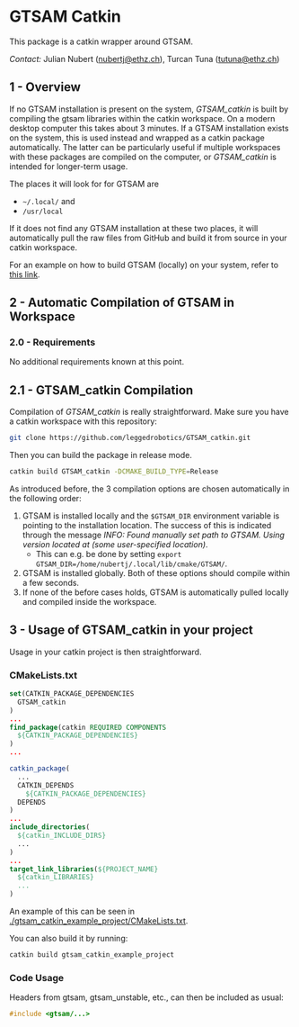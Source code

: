 # GTSAM Catkin

This package is a catkin wrapper around GTSAM.

*Contact:* Julian Nubert (nubertj@ethz.ch), Turcan Tuna (tutuna@ethz.ch)

## 1 - Overview

If no GTSAM installation is present on the system, *GTSAM_catkin* is built by compiling the gtsam libraries within the catkin workspace. On a modern desktop computer this takes about 3 minutes. 
If a GTSAM installation exists on the system, this is used instead and wrapped as a catkin package automatically. The latter can be particularly useful if multiple workspaces with these packages are compiled on the computer, or *GTSAM_catkin* is intended for longer-term usage. 

The places it will look for for GTSAM are 
* `~/.local/` and 
* `/usr/local`

If it does not find any GTSAM installation at these two places, it will automatically pull the raw files from GitHub and build it from source in your catkin workspace.

For an example on how to build GTSAM (locally) on your system, refer to [this link](https://github.com/leggedrobotics/graph_msf/blob/main/doc/installation.md).

## 2 - Automatic Compilation of GTSAM in Workspace

### 2.0 - Requirements
No additional requirements known at this point.

## 2.1 - GTSAM_catkin Compilation
Compilation of *GTSAM_catkin* is really straightforward.
Make sure you have a catkin workspace with this repository:
```bash
git clone https://github.com/leggedrobotics/GTSAM_catkin.git
```
Then you can build the package in release mode.
```bash
catkin build GTSAM_catkin -DCMAKE_BUILD_TYPE=Release
```
As introduced before, the 3 compilation options are chosen automatically in the following order:
1. GTSAM is installed locally and the `$GTSAM_DIR` environment variable is pointing to the installation location. The success of this is indicated through the message *INFO: Found manually set path to GTSAM. Using version located at (some user-specified location)*.
   * This can e.g. be done by setting `export GTSAM_DIR=/home/nubertj/.local/lib/cmake/GTSAM/`.
2. GTSAM is installed globally.
Both of these options should compile within a few seconds.
3. If none of the before cases holds, GTSAM is automatically pulled locally and compiled inside the workspace.

## 3 - Usage of GTSAM_catkin in your project
Usage in your catkin project is then straightforward.

### CMakeLists.txt
```cmake
set(CATKIN_PACKAGE_DEPENDENCIES
  GTSAM_catkin
)
...
find_package(catkin REQUIRED COMPONENTS
  ${CATKIN_PACKAGE_DEPENDENCIES}
)
...

catkin_package(
  ...
  CATKIN_DEPENDS
    ${CATKIN_PACKAGE_DEPENDENCIES}
  DEPENDS 
)
...
include_directories(
  ${catkin_INCLUDE_DIRS}
  ...
)
...
target_link_libraries(${PROJECT_NAME}
  ${catkin_LIBRARIES}
  ...
)

```

An example of this can be seen in [./gtsam_catkin_example_project/CMakeLists.txt](https://github.com/leggedrobotics/gtsam_catkin/blob/main/gtsam_catkin_example_project/CMakeLists.txt).

You can also build it by running:
```bash
catkin build gtsam_catkin_example_project
```

### Code Usage
Headers from gtsam, gtsam_unstable, etc., can then be included as usual:
```cpp
#include <gtsam/...>
```